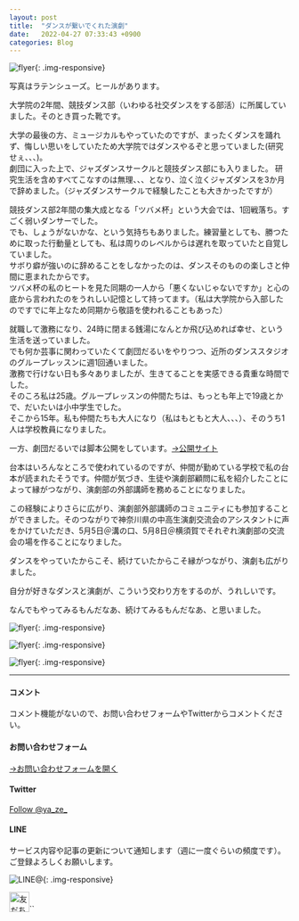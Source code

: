 ```yaml
---
layout: post
title:  "ダンスが繋いでくれた演劇"
date:   2022-04-27 07:33:43 +0900
categories: Blog
---
```




![flyer]({{site.baseurl}}/img/20220427_01.jpg){: .img-responsive}


写真はラテンシューズ。ヒールがあります。  

大学院の2年間、競技ダンス部（いわゆる社交ダンスをする部活）に所属していました。そのとき買った靴です。  


大学の最後の方、ミュージカルもやっていたのですが、まったくダンスを踊れず、悔しい思いをしていたため大学院ではダンスやるぞと思っていました(研究せぇ、、、)。  
劇団に入った上で、ジャズダンスサークルと競技ダンス部にも入りました。
研究生活を含めすべてこなすのは無理、、、となり、泣く泣くジャズダンスを3か月で辞めました。（ジャズダンスサークルで経験したことも大きかったですが）  

競技ダンス部2年間の集大成となる「ツバメ杯」という大会では、1回戦落ち。すごく弱いダンサーでした。  
でも、しょうがないかな、という気持ちもありました。練習量としても、勝つために取った行動量としても、私は周りのレベルからは遅れを取っていたと自覚していました。  
サボり癖が強いのに辞めることをしなかったのは、ダンスそのものの楽しさと仲間に恵まれたからです。  
ツバメ杯の私のヒートを見た同期の一人から「悪くないじゃないですか」と心の底から言われたのをうれしい記憶として持ってます。（私は大学院から入部したのですでに年上なため同期から敬語を使われることもあった）  

就職して激務になり、24時に閉まる銭湯になんとか飛び込めれば幸せ、という生活を送っていました。  
でも何か芸事に関わっていたくて劇団だるいをやりつつ、近所のダンススタジオのグループレッスンに週1回通いました。  
激務で行けない日も多々ありましたが、生きてることを実感できる貴重な時間でした。  
そのころ私は25歳。グループレッスンの仲間たちは、もっとも年上で19歳とかで、だいたいは小中学生でした。  
そこから15年。私も仲間たちも大人になり（私はもともと大人、、、）、そのうち1人は学校教員になりました。  

一方、劇団だるいでは脚本公開をしています。[→公開サイト](https://www.gekidandarui.com/text/)  


台本はいろんなところで使われているのですが、仲間が勤めている学校で私の台本が読まれたそうです。仲間が気づき、生徒や演劇部顧問に私を紹介したことによって縁がつながり、演劇部の外部講師を務めることになりました。  

この経験によりさらに広がり、演劇部外部講師のコミュニティにも参加することができました。そのつながりで神奈川県の中高生演劇交流会のアシスタントに声をかけていただき、5月5日＠溝の口、5月8日＠横須賀でそれぞれ演劇部の交流会の場を作ることになりました。  

ダンスをやっていたからこそ、続けていたからこそ縁がつながり、演劇も広がりました。  
 
自分が好きなダンスと演劇が、こういう交わり方をするのが、うれしいです。  

なんでもやってみるもんだなあ、続けてみるもんだなあ、と思いました。  


![flyer]({{site.baseurl}}/img/20220427_02.jpg){: .img-responsive}


![flyer]({{site.baseurl}}/img/20220427_03.jpg){: .img-responsive}


![flyer]({{site.baseurl}}/img/20220427_04.jpg){: .img-responsive}





---
#### コメント
コメント機能がないので、お問い合わせフォームやTwitterからコメントください。

#### お問い合わせフォーム
[→お問い合わせフォームを開く]({{site.baseurl}}/docs/contact/)

#### Twitter

<a href="https://twitter.com/ya_ze_?ref_src=twsrc%5Etfw" class="twitter-follow-button" data-show-count="false">Follow @ya_ze_</a><script async src="https://platform.twitter.com/widgets.js" charset="utf-8"></script>


#### LINE

サービス内容や記事の更新について通知します（週に一度ぐらいの頻度です）。
ご登録よろしくお願いします。

![LINE@]({{site.baseurl}}/img/lineat.png){: .img-responsive}

<a href="https://line.me/R/ti/p/%40tqt3140x"><img height="36" border="0" alt="友だち追加" src="https://scdn.line-apps.com/n/line_add_friends/btn/ja.png"></a>``